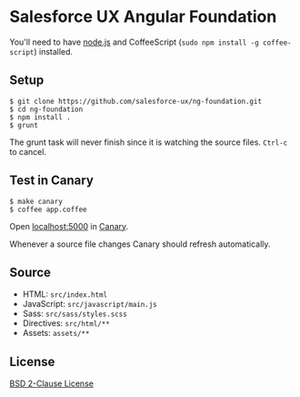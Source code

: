 # Salesforce UX Angular Foundation

You'll need to have [node.js](http://nodejs.org) and CoffeeScript (`sudo npm install -g coffee-script`) installed.

## Setup

    $ git clone https://github.com/salesforce-ux/ng-foundation.git
    $ cd ng-foundation
    $ npm install .
    $ grunt

The grunt task will never finish since it is watching the source files.
`Ctrl-c` to cancel.

## Test in Canary

    $ make canary
    $ coffee app.coffee

Open [localhost:5000](http://localhost:5000) in [Canary](https://www.google.com/intl/en/chrome/browser/canary.html).

Whenever a source file changes Canary should refresh automatically.

## Source

- HTML: `src/index.html`
- JavaScript: `src/javascript/main.js`
- Sass: `src/sass/styles.scss`
- Directives: `src/html/**`
- Assets: `assets/**`

## License

[BSD 2-Clause License](LICENSE)
